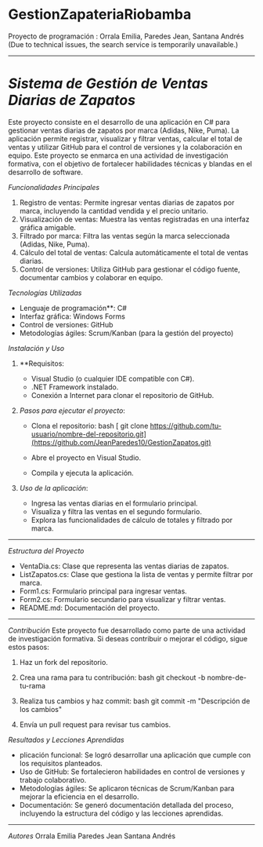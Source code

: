 # GestionZapateriaRiobamba
Proyecto de programación : Orrala Emilia, Paredes Jean, Santana Andrés
(Due to technical issues, the search service is temporarily unavailable.)


---

# *Sistema de Gestión de Ventas Diarias de Zapatos*

Este proyecto consiste en el desarrollo de una aplicación en C# para gestionar ventas diarias de zapatos por marca (Adidas, Nike, Puma). La aplicación permite registrar,
visualizar y filtrar ventas, calcular el total de ventas y utilizar GitHub para el control de versiones y la colaboración en equipo. Este proyecto se enmarca en una actividad de investigación formativa,
con el objetivo de fortalecer habilidades técnicas y blandas en el desarrollo de software.

*Funcionalidades Principales*
1. Registro de ventas: Permite ingresar ventas diarias de zapatos por marca, incluyendo la cantidad vendida y el precio unitario.
2. Visualización de ventas: Muestra las ventas registradas en una interfaz gráfica amigable.
3. Filtrado por marca: Filtra las ventas según la marca seleccionada (Adidas, Nike, Puma).
4. Cálculo del total de ventas: Calcula automáticamente el total de ventas diarias.
5. Control de versiones: Utiliza GitHub para gestionar el código fuente, documentar cambios y colaborar en equipo.

 *Tecnologías Utilizadas*
- Lenguaje de programación**: C#
- Interfaz gráfica: Windows Forms
- Control de versiones: GitHub
- Metodologías ágiles: Scrum/Kanban (para la gestión del proyecto)

 *Instalación y Uso*
1. **Requisitos:
   - Visual Studio (o cualquier IDE compatible con C#).
   - .NET Framework instalado.
   - Conexión a Internet para clonar el repositorio de GitHub.

2. *Pasos para ejecutar el proyecto*:
   - Clona el repositorio:
     bash
    [ git clone https://github.com/tu-usuario/nombre-del-repositorio.git](https://github.com/JeanParedes10/GestionZapatos.git)
     
   - Abre el proyecto en Visual Studio.
   - Compila y ejecuta la aplicación.

3. *Uso de la aplicación*:
   - Ingresa las ventas diarias en el formulario principal.
   - Visualiza y filtra las ventas en el segundo formulario.
   - Explora las funcionalidades de cálculo de totales y filtrado por marca.

---

 *Estructura del Proyecto*
- VentaDia.cs: Clase que representa las ventas diarias de zapatos.
- ListZapatos.cs: Clase que gestiona la lista de ventas y permite filtrar por marca.
- Form1.cs: Formulario principal para ingresar ventas.
- Form2.cs: Formulario secundario para visualizar y filtrar ventas.
- README.md: Documentación del proyecto.

---

*Contribución*
Este proyecto fue desarrollado como parte de una actividad de investigación formativa. Si deseas contribuir o mejorar el código, sigue estos pasos:
1. Haz un fork del repositorio.
2. Crea una rama para tu contribución:
   bash
   git checkout -b nombre-de-tu-rama
   
3. Realiza tus cambios y haz commit:
   bash
   git commit -m "Descripción de los cambios"
   
4. Envía un pull request para revisar tus cambios.

 *Resultados y Lecciones Aprendidas*
- plicación funcional: Se logró desarrollar una aplicación que cumple con los requisitos planteados.
- Uso de GitHub: Se fortalecieron habilidades en control de versiones y trabajo colaborativo.
- Metodologías ágiles: Se aplicaron técnicas de Scrum/Kanban para mejorar la eficiencia en el desarrollo.
- Documentación: Se generó documentación detallada del proceso, incluyendo la estructura del código y las lecciones aprendidas.

---

 *Autores*
Orrala Emilia
Paredes Jean
Santana Andrés
